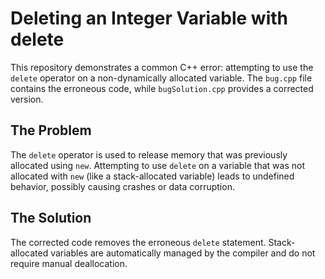 # Deleting an Integer Variable with delete
This repository demonstrates a common C++ error: attempting to use the `delete` operator on a non-dynamically allocated variable.  The `bug.cpp` file contains the erroneous code, while `bugSolution.cpp` provides a corrected version.

## The Problem
The `delete` operator is used to release memory that was previously allocated using `new`. Attempting to use `delete` on a variable that was not allocated with `new` (like a stack-allocated variable) leads to undefined behavior, possibly causing crashes or data corruption.

## The Solution
The corrected code removes the erroneous `delete` statement.  Stack-allocated variables are automatically managed by the compiler and do not require manual deallocation.
